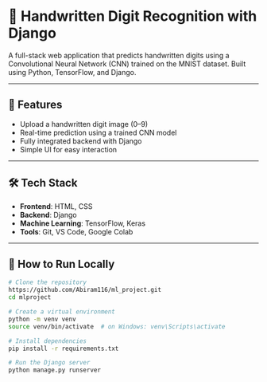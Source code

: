 # 🧠 Handwritten Digit Recognition with Django

A full-stack web application that predicts handwritten digits using a Convolutional Neural Network (CNN) trained on the MNIST dataset. Built using Python, TensorFlow, and Django.

---

## 🚀 Features
- Upload a handwritten digit image (0–9)
- Real-time prediction using a trained CNN model
- Fully integrated backend with Django
- Simple UI for easy interaction

---

## 🛠 Tech Stack
- **Frontend**: HTML, CSS
- **Backend**: Django
- **Machine Learning**: TensorFlow, Keras
- **Tools**: Git, VS Code, Google Colab

---

## 🔧 How to Run Locally

```bash
# Clone the repository
https://github.com/Abiram116/ml_project.git
cd mlproject

# Create a virtual environment
python -m venv venv
source venv/bin/activate  # on Windows: venv\Scripts\activate

# Install dependencies
pip install -r requirements.txt

# Run the Django server
python manage.py runserver
